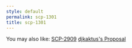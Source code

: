 ```yaml
---
style: default
permalink: scp-1301
title: scp-1301
---
```

You may also like:
[SCP-2909](http://scp-wiki.net/scp-2909)
[djkaktus's Proposal](http://scp-wiki.net/djkaktus-s-proposal)